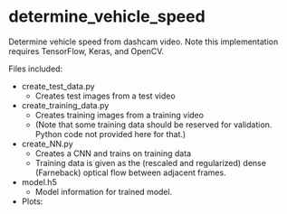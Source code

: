 # determine_vehicle_speed
Determine vehicle speed from dashcam video. Note this implementation requires TensorFlow, Keras, and OpenCV.

Files included:
* create_test_data.py
   * Creates test images from a test video
* create_training_data.py
   * Creates training images from a training video
   * (Note that some training data should be reserved for validation. Python code not provided here for that.)
* create_NN.py
   * Creates a CNN and trains on training data
   * Training data is given as the (rescaled and regularized) dense (Farneback) optical flow between adjacent frames.
* model.h5
   * Model information for trained model.
* Plots:
